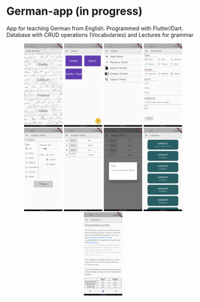 # German-app (in progress)

App for teaching German from English. Programmed with Flutter/Dart.
Database with CRUD operations (Vocabularies) and Lectures for grammar

<p align="center">
  <img src="images/main_menu.png" width="100" title="main menu">
  <img src="images/decks.png" width="100" title="decks">
  <img src="images/deck_options.png" width="100" title="deck options">
  <img src="images/add_word.png" width="100" title="add words">
  <img src="images/display_words_options.png" width="100" title="display words options">
  <img src="images/display_words_basic.png" width="100" title="display words">
  <img src="images/displayed_words_onpressed.png" width="100" title="display words onpressed">
  <img src="images/lectures.png" width="100" title="lectures">
  <img src="images/lecture1_page1.png" width="100" title="lecture 1 page 1">
</p>
